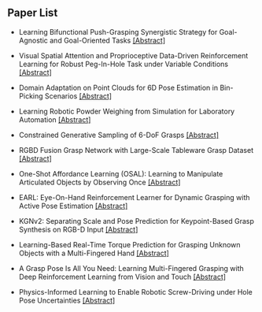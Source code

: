## Paper List

- Learning Bifunctional Push-Grasping Synergistic Strategy for Goal-Agnostic and Goal-Oriented Tasks
[[Abstract]](https://events.infovaya.com/presentation?id=105194)

- Visual Spatial Attention and Proprioceptive Data-Driven Reinforcement Learning for Robust Peg-In-Hole Task under Variable Conditions
[[Abstract]](https://events.infovaya.com/presentation?id=105197)

- Domain Adaptation on Point Clouds for 6D Pose Estimation in Bin-Picking Scenarios
[[Abstract]](https://events.infovaya.com/presentation?id=105200)

- Learning Robotic Powder Weighing from Simulation for Laboratory Automation
[[Abstract]](https://events.infovaya.com/presentation?id=105203)

- Constrained Generative Sampling of 6-DoF Grasps
[[Abstract]](https://events.infovaya.com/presentation?id=105206)

- RGBD Fusion Grasp Network with Large-Scale Tableware Grasp Dataset
[[Abstract]](https://events.infovaya.com/presentation?id=105209)

- One-Shot Affordance Learning (OSAL): Learning to Manipulate Articulated Objects by Observing Once
[[Abstract]](https://events.infovaya.com/presentation?id=105212)

- EARL: Eye-On-Hand Reinforcement Learner for Dynamic Grasping with Active Pose Estimation
[[Abstract]](https://events.infovaya.com/presentation?id=105215)

- KGNv2: Separating Scale and Pose Prediction for Keypoint-Based Grasp Synthesis on RGB-D Input
[[Abstract]](https://events.infovaya.com/presentation?id=105218)

- Learning-Based Real-Time Torque Prediction for Grasping Unknown Objects with a Multi-Fingered Hand
[[Abstract]](https://events.infovaya.com/presentation?id=105221)

- A Grasp Pose Is All You Need: Learning Multi-Fingered Grasping with Deep Reinforcement Learning from Vision and Touch
[[Abstract]](https://events.infovaya.com/presentation?id=105224)

- Physics-Informed Learning to Enable Robotic Screw-Driving under Hole Pose Uncertainties
[[Abstract]](https://events.infovaya.com/presentation?id=105227)

